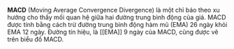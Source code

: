 **MACD** (Moving Average Convergence Divergence) là một chỉ báo theo xu hướng cho thấy mối quan hệ giữa hai đường trung bình động của giá. MACD được tính bằng cách trừ đường trung bình động hàm mũ (EMA) 26 ngày khỏi EMA 12 ngày. Đường tín hiệu, là [[EMA]] 9 ngày của MACD, cũng được vẽ trên biểu đồ MACD.